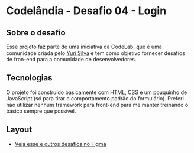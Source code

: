# Codelândia - Desafio 04 - Login

## Sobre o desafio

Esse projeto faz parte de uma iniciativa da CodeLab, que é uma comunidade criada pelo [Yuri Silva](https://www.instagram.com/iuricode/) e tem como objetivo fornecer desafios de fron-end para a comunidade de desenvolvedores.

## Tecnologias

O projeto foi construído basicamente com HTML, CSS e um pouquinho de JavaScript (só para tirar o comportamento padrão do formulário). Preferi não utilizar nenhum framework para front-end para me manter treinando o básico sempre que possível.

## Layout

-  [Veja esse e outros desafios no Figma](https://www.figma.com/design/Yb9IBH56g7T1hdIyZ3BMNO/Desafios---CodeLab?node-id=624-2&t=hmrBESepXKNwUW8l-0)
